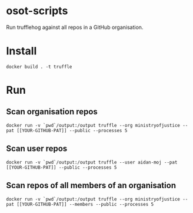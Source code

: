# osot-scripts
Run trufflehog against all repos in a GitHub organisation.

# Install

```docker build . -t truffle```

# Run

## Scan organisation repos

```docker run -v `pwd`/output:/output truffle --org ministryofjustice --pat [[YOUR-GITHUB-PAT]] --public --processes 5```

## Scan user repos

```docker run -v `pwd`/output:/output truffle --user aidan-moj --pat [[YOUR-GITHUB-PAT]] --public --processes 5```

## Scan repos of all members of an organisation

```docker run -v `pwd`/output:/output truffle --org ministryofjustice --pat [[YOUR-GITHUB-PAT]] --members --public --processes 5```
